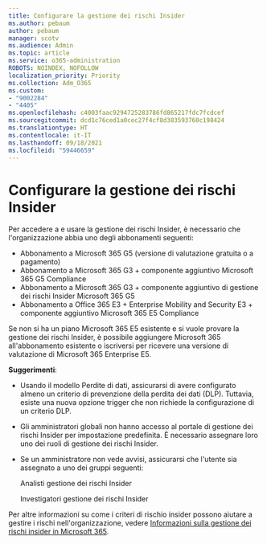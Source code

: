 ```yaml
---
title: Configurare la gestione dei rischi Insider
ms.author: pebaum
author: pebaum
manager: scotv
ms.audience: Admin
ms.topic: article
ms.service: o365-administration
ROBOTS: NOINDEX, NOFOLLOW
localization_priority: Priority
ms.collection: Adm_O365
ms.custom:
- "9002284"
- "4405"
ms.openlocfilehash: c4003faac9294725283786fd865217fdc7fcdcef
ms.sourcegitcommit: dcd1c76ced1a0cec27f4cf8d383593760c198424
ms.translationtype: HT
ms.contentlocale: it-IT
ms.lasthandoff: 09/18/2021
ms.locfileid: "59446659"
---
```

# <a name="set-up-insider-risk-management"></a>Configurare la gestione dei rischi Insider

Per accedere a e usare la gestione dei rischi Insider, è necessario che l'organizzazione abbia uno degli abbonamenti seguenti:

- Abbonamento a Microsoft 365 G5 (versione di valutazione gratuita o a pagamento)
- Abbonamento a Microsoft 365 G3 + componente aggiuntivo Microsoft 365 G5 Compliance
- Abbonamento a Microsoft 365 G3 + componente aggiuntivo di gestione dei rischi Insider Microsoft 365 G5
- Abbonamento a Office 365 E3 + Enterprise Mobility and Security E3 + componente aggiuntivo Microsoft 365 E5 Compliance

Se non si ha un piano Microsoft 365 E5 esistente e si vuole provare la gestione dei rischi Insider, è possibile aggiungere Microsoft 365 all'abbonamento esistente o iscriversi per ricevere una versione di valutazione di Microsoft 365 Enterprise E5.

**Suggerimenti**:

- Usando il modello Perdite di dati, assicurarsi di avere configurato almeno un criterio di prevenzione della perdita dei dati (DLP). Tuttavia, esiste una nuova opzione trigger che non richiede la configurazione di un criterio DLP.

- Gli amministratori globali non hanno accesso al portale di gestione dei rischi Insider per impostazione predefinita. È necessario assegnare loro uno dei ruoli di gestione dei rischi Insider.

- Se un amministratore non vede avvisi, assicurarsi che l'utente sia assegnato a uno dei gruppi seguenti:

    Analisti gestione dei rischi Insider

    Investigatori gestione dei rischi Insider

Per altre informazioni su come i criteri di rischio insider possono aiutare a gestire i rischi nell'organizzazione, vedere [Informazioni sulla gestione dei rischi insider in Microsoft 365](https://docs.microsoft.com/microsoft-365/compliance/insider-risk-management).